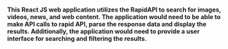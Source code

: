#### This React JS web application utilizes the RapidAPI to search for images, videos, news, and web content. The application would need to be able to make API calls to rapid API, parse the response data and display the results. Additionally, the application would need to provide a user interface for searching and filtering the results. 
